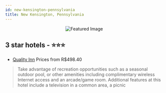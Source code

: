 ```yaml
---
id: new-kensington-pennsylvania
title: New Kensington, Pennsylvania
---
```


<center><img src="https://i.travelapi.com/hotels/1000000/20000/16800/16783/0ea188d4_z.jpg" alt="Featured Image" /></center>


##  3 star hotels - ⭐️⭐️⭐️

-    [Quality Inn](https://us.hurb.com/hotels/new-kensington/quality-inn-JNP-JP981732?cmp=18055) Prices from R$498.40
   > Take advantage of recreation opportunities such as a seasonal outdoor pool, or other amenities including complimentary wireless Internet access and an arcade/game room. Additional features at this hotel include a television in a common area, a picnic

